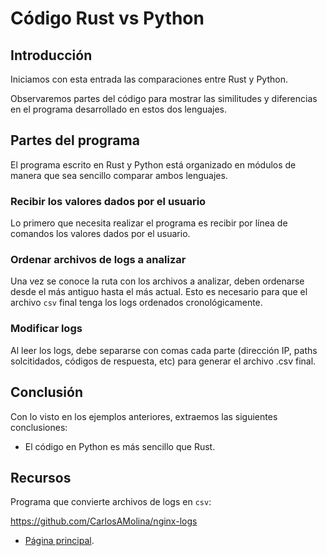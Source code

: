 # Código Rust vs Python

## Introducción 

Iniciamos con esta entrada las comparaciones entre Rust y Python. 

Observaremos partes del código para mostrar las similitudes y diferencias en el programa desarrollado en estos dos lenguajes.

## Partes del programa

El programa escrito en Rust y Python está organizado en módulos de manera que sea sencillo comparar ambos lenguajes.

### Recibir los valores dados por el usuario

Lo primero que necesita realizar el programa es recibir por línea de comandos los valores dados por el usuario.

### Ordenar archivos de logs a analizar

Una vez se conoce la ruta con los archivos a analizar, deben ordenarse desde el más antiguo hasta el más actual. Esto es necesario para que el archivo `csv` final tenga los logs ordenados cronológicamente.

### Modificar logs

Al leer los logs, debe separarse con comas cada parte (dirección IP, paths solcitidados, códigos de respuesta, etc) para generar el archivo .csv final.

## Conclusión

Con lo visto en los ejemplos anteriores, extraemos las siguientes conclusiones:

- El código en Python es más sencillo que Rust.

## Recursos

Programa que convierte archivos de logs en `csv`:

<https://github.com/CarlosAMolina/nginx-logs>

- [Página principal](introduction.html).

